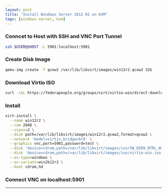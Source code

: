 ```yaml
---
layout: post
title: "Install Windows Server 2012 R2 on KVM"
tags: [windows-server, kvm]
---
```


### Conncet to Host with SSH and VNC Port Tunnel
```bash
ssh $USER@$HOST -L 5901:localhost:5901
```

### Create Disk Image
```bash
qemu-img create -f qcow2 /var/lib/libvirt/images/win12r2.qcow2 32G
```

### Download Virtio ISO
```bash
curl -sSL https://fedorapeople.org/groups/virt/virtio-win/direct-downloads/stable-virtio/virtio-win.iso > /var/lib/libvirt/images/iso/virtio-win.iso
```

### Install
```bash
virt-install \
  --name win12r2 \
  --ram 2048 \
  --vcpus=2 \
  --disk path=/var/lib/libvirt/images/win12r2.qcow2,format=qcow2 \
  --network 'model=virtio,bridge=br0' \
  --graphics vnc,port=5901,password=test \
  --disk 'device=cdrom,path=/var/lib/libvirt/images/iso/SW_DVD9_NTRL_Windows_Svrs_2012_R2_English_2_FPP_OEM_Std_DC_X19-82429.ISO' \
  --disk 'device=cdrom,path=/var/lib/libvirt/images/iso/virtio-win.iso'  \
  --os-type=windows \
  --os-variant=win2k12r2 \
  --boot cdrom,hd 
```

### Connect VNC on localhost:5901

---
